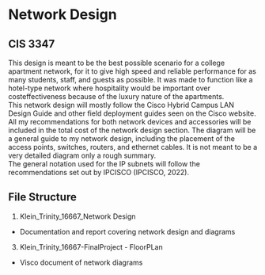 # Network Design
## CIS 3347

This design is meant to be the best possible scenario for a college apartment network, for it to give high speed and reliable performance for as many students, staff, and guests as possible. 
It was made to function like a hotel-type network where hospitality would be important over costeffectiveness because of the luxury nature of the apartments.  
This network design will mostly follow the Cisco Hybrid Campus LAN Design Guide and other field deployment guides seen on the Cisco website.  
All my recommendations for both network devices and accessories will be included in the total cost of the network design section. 
The diagram will be a general guide to my network design, including the placement of the access points, switches, routers, and ethernet cables. 
It is not meant to be a very detailed diagram only a rough summary.  
The general notation used for the IP subnets will follow the recommendations set out by IPCISCO (IPCISCO, 2022).  

## File Structure
1. Klein_Trinity_16667_Network Design
- Documentation and report covering network design and diagrams
3. Klein_Trinity_16667-FinalProject - FloorPLan
- Visco document of network diagrams
